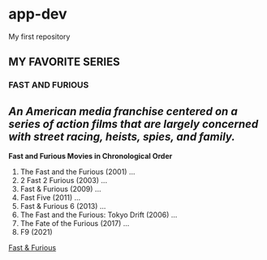 # app-dev
My first repository
## MY FAVORITE SERIES
### FAST AND FURIOUS
   *An American media franchise centered on a series of action films that are largely concerned with street racing, heists, spies, and family.*
--- 
**Fast and Furious Movies in Chronological Order**
1. The Fast and the Furious (2001) ...
2. 2 Fast 2 Furious (2003) ...
3. Fast & Furious (2009) ...
4. Fast Five (2011) ...
5. Fast & Furious 6 (2013) ...
6. The Fast and the Furious: Tokyo Drift (2006) ...
7. The Fate of the Furious (2017) ...
8. F9 (2021)

[Fast & Furious](https://en.wikipedia.org/wiki/Fast_%26_Furious)
